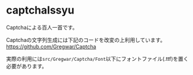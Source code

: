 # captchaIssyu
Captchaによる百人一首です。

Captchaの文字列生成には下記のコードを改変の上利用しています。  
https://github.com/Gregwar/Captcha

実際の利用には`src/Gregwar/Captcha/Font`以下にフォントファイル(.ttf)を置く必要があります。
